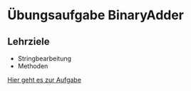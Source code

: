 # Übungsaufgabe BinaryAdder

## Lehrziele

- Stringbearbeitung
- Methoden

[Hier geht es zur Aufgabe](FuelCalculator.md)
